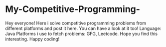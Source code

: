 # My-Competitive-Programming-
Hey everyone!
Here i solve competitive programming problems from different platforms and post it here. You can have a look at it too!
Language: Java
Platforms i use to fetch problems: GFG, Leetcode.
Hope you find this interesting. Happy coding!
